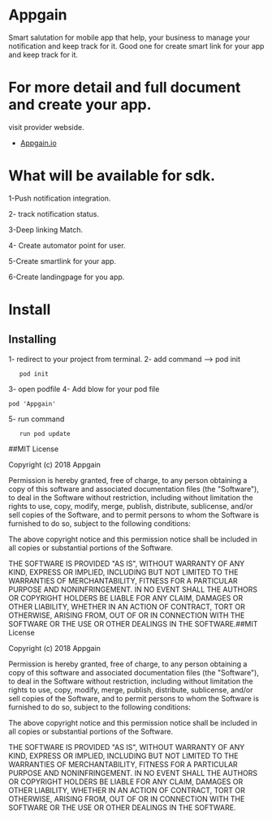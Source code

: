 # Appgain 
Smart salutation  for mobile app that help, your business to manage your notification and keep track for it. 
Good one for create smart link for your app and keep track for it.

# For more detail and full document and create your app.
visit provider webside.
- [Appgain.io](www.appgain.io)


# What will be available for sdk.
1-Push notification integration.

2- track notification status.

3-Deep linking Match.

4- Create automator point for user.

5-Create smartlink for your app.

6-Create landingpage for you app.

# Install

##  Installing
1- redirect to your project from terminal.
2- add command --> pod init
```
   pod init
   ```
3- open podfile
4- Add blow for your pod file 
   ```
   pod 'Appgain'
   ```
5- run command 
```
   run pod update
   ```
##MIT License

Copyright (c) 2018 Appgain

Permission is hereby granted, free of charge, to any person obtaining a copy
of this software and associated documentation files (the "Software"), to deal
in the Software without restriction, including without limitation the rights
to use, copy, modify, merge, publish, distribute, sublicense, and/or sell
copies of the Software, and to permit persons to whom the Software is
furnished to do so, subject to the following conditions:

The above copyright notice and this permission notice shall be included in all
copies or substantial portions of the Software.

THE SOFTWARE IS PROVIDED "AS IS", WITHOUT WARRANTY OF ANY KIND, EXPRESS OR
IMPLIED, INCLUDING BUT NOT LIMITED TO THE WARRANTIES OF MERCHANTABILITY,
FITNESS FOR A PARTICULAR PURPOSE AND NONINFRINGEMENT. IN NO EVENT SHALL THE
AUTHORS OR COPYRIGHT HOLDERS BE LIABLE FOR ANY CLAIM, DAMAGES OR OTHER
LIABILITY, WHETHER IN AN ACTION OF CONTRACT, TORT OR OTHERWISE, ARISING FROM,
OUT OF OR IN CONNECTION WITH THE SOFTWARE OR THE USE OR OTHER DEALINGS IN THE
SOFTWARE.##MIT License

Copyright (c) 2018 Appgain

Permission is hereby granted, free of charge, to any person obtaining a copy
of this software and associated documentation files (the "Software"), to deal
in the Software without restriction, including without limitation the rights
to use, copy, modify, merge, publish, distribute, sublicense, and/or sell
copies of the Software, and to permit persons to whom the Software is
furnished to do so, subject to the following conditions:

The above copyright notice and this permission notice shall be included in all
copies or substantial portions of the Software.

THE SOFTWARE IS PROVIDED "AS IS", WITHOUT WARRANTY OF ANY KIND, EXPRESS OR
IMPLIED, INCLUDING BUT NOT LIMITED TO THE WARRANTIES OF MERCHANTABILITY,
FITNESS FOR A PARTICULAR PURPOSE AND NONINFRINGEMENT. IN NO EVENT SHALL THE
AUTHORS OR COPYRIGHT HOLDERS BE LIABLE FOR ANY CLAIM, DAMAGES OR OTHER
LIABILITY, WHETHER IN AN ACTION OF CONTRACT, TORT OR OTHERWISE, ARISING FROM,
OUT OF OR IN CONNECTION WITH THE SOFTWARE OR THE USE OR OTHER DEALINGS IN THE
SOFTWARE.
